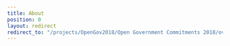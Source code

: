 ```yaml
---
title: About
position: 0
layout: redirect
redirect_to: "/projects/OpenGov2018/Open Government Commitments 2018/overview"
---
```

